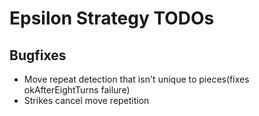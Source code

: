 # Epsilon Strategy TODOs

## Bugfixes

* Move repeat detection that isn't unique to pieces(fixes okAfterEightTurns failure)
* Strikes cancel move repetition
